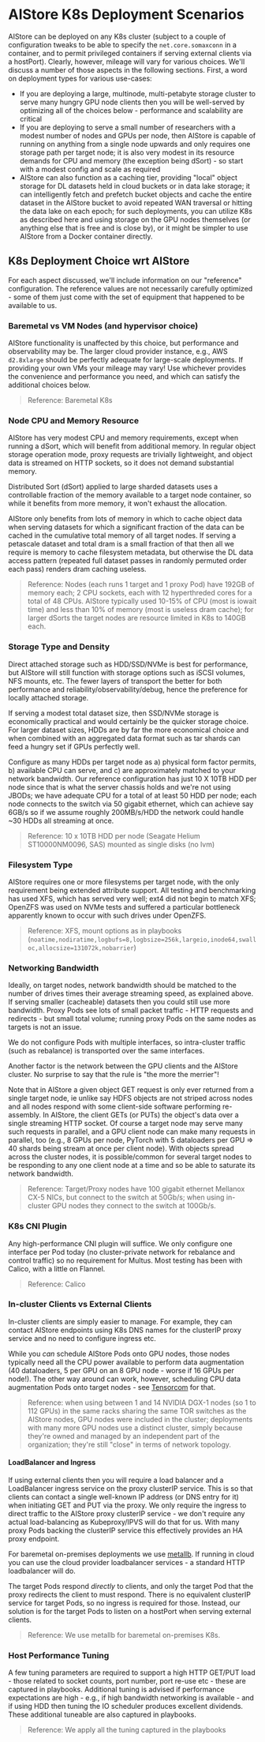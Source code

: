 # AIStore K8s Deployment Scenarios

AIStore can be deployed on any K8s cluster (subject to a couple of configuration tweaks to be
able to specify the `net.core.somaxconn` in a container, and to permit privileged containers
if serving external clients via a hostPort). Clearly, however, mileage will vary  for various
choices. We'll discuss a number of those aspects in the following sections. First, a word on
deployment types for various use-cases:
- If you are deploying a large, multinode, multi-petabyte storage cluster to serve many hungry GPU node
clients then you will be well-served by optimizing all of the choices below - performance and scalability are critical
- If you are deploying to serve a small number of researchers with a modest number of nodes and GPUs per node, then AIStore is capable of running on anything from a single node upwards and only requires one storage path per target node; it is also very modest in its resource demands for CPU and memory (the exception being dSort) - so start with a modest config and scale as required
- AIStore can also function as a caching tier, providing "local" object storage for DL datasets held in cloud buckets or in data lake storage; it can intelligently fetch and prefetch bucket objects and cache the entire dataset in the AIStore bucket to avoid repeated WAN traversal or hitting the data lake on each epoch; for such deployments, you can utilize K8s as described here and using storage on the GPU nodes themselves (or anything else that is free and is close by), or it might be simpler to use AIStore from a Docker container directly.

## K8s Deployment Choice wrt AIStore

For each aspect discussed, we'll include information on our "reference" configuration. The reference values are not necessarily carefully optimized - some of them just come with the set of equipment that happened to
be available to us.

### Baremetal vs VM Nodes (and hypervisor choice)

AIStore functionality is unaffected by this choice, but performance and
observability may be. The larger cloud provider instance, e.g., AWS `d2.8xlarge` should be perfectly
adequate for large-scale deployments. If providing your own VMs your mileage may vary! Use whichever
provides the convenience and performance you need, and which can satisfy the additional choices
below.

> Reference: Baremetal K8s

### Node CPU and Memory Resource

AIStore has very modest CPU and memory requirements, except when running a dSort, which will benefit from
additional memory. In regular object storage operation mode, proxy requests are trivially lightweight, and object
data is streamed on HTTP sockets, so it does not demand substantial memory.

Distributed Sort (dSort) applied to large sharded datasets uses a controllable fraction of the memory
available to a target node container, so while it benefits from more memory, it won't exhaust the
allocation.

AIStore only benefits from lots of memory in which to cache object data when serving datasets for which a significant
fraction of the data can be cached in the cumulative total memory of all target nodes. If serving a petascale
dataset and total dram is a small fraction of that then all we require is memory to cache
filesystem metadata, but otherwise the DL data access pattern (repeated full dataset passes in randomly
permuted order each pass) renders dram caching useless.

> Reference: Nodes (each runs 1 target and 1 proxy Pod) have 192GB of memory each; 2 CPU sockets, each with 12 hyperthreded cores for a total of 48 CPUs. AIStore typically used 10-15% of CPU (most is iowait time) and less than 10% of memory (most is useless dram cache); for larger dSorts the target nodes are resource limited in K8s to 140GB each.

### Storage Type and Density

Direct attached storage such as HDD/SSD/NVMe is best for performance, but AIStore will still function
with storage options such as iSCSI volumes, NFS mounts, etc. The fewer layers of transport the better
for both performance and reliability/observability/debug, hence the preference for locally attached storage.

If serving a modest total dataset size, then SSD/NVMe storage is economically practical and would certainly
be the quicker storage choice. For larger dataset sizes, HDDs are by far the more economical choice and when
combined with an aggregated data format such as tar shards can feed a hungry set if GPUs perfectly well.

Configure as many HDDs per target node as a) physical form factor permits, b) available CPU can serve, and c) are approximately matched to your network bandwidth. Our reference configuration has just 10 X 10TB HDD per node
since that is what the server chassis holds and we're not using JBODs; we have adequate CPU for a total
of at least 50 HDD per node; each node connects to the switch via 50 gigabit ethernet, which can achieve say 6GB/s so if we assume roughly 200MB/s/HDD the network could handle ~30 HDDs all streaming at once.

> Reference: 10 x 10TB HDD per node (Seagate Helium ST10000NM0096, SAS) mounted as single disks (no lvm)

### Filesystem Type

AIStore requires one or more filesystems per target node, with the only requirement being extended attribute support. All testing and benchmarking has used XFS, which has served very well; ext4 did not begin to match XFS;
OpenZFS was used on NVMe tests and suffered a particular bottleneck apparently known to occur with such drives
under OpenZFS.

> Reference: XFS, mount options as in playbooks (`noatime,nodiratime,logbufs=8,logbsize=256k,largeio,inode64,swalloc,allocsize=131072k,nobarrier`)

### Networking Bandwidth

Ideally, on target nodes, network bandwidth should be matched to the number of drives times their average streaming speed,
as explained above. If serving smaller (cacheable) datasets then you could still use more bandwidth.
Proxy Pods see lots of small packet traffic - HTTP requests and redirects - but small total volume;
running proxy Pods on the same nodes as targets is not an issue.

We do not configure Pods with multiple interfaces, so intra-cluster traffic (such as rebalance) is transported
over the same interfaces.

Another factor is the network between the GPU clients and the AIStore cluster. No surprise to say
that the rule is "the more the merrier"!

Note that in AIStore a given object GET request is only
ever returned from a single target node, ie unlike say HDFS objects are not striped across nodes
and all nodes respond with some client-side software performing re-assembly. In AIStore, the client
GETs (or PUTs) the object's data over a single streaming HTTP socket. Of course a target node may serve
many such requests in parallel, and a GPU client node can make many requests in parallel, too (e.g.,
8 GPUs per node, PyTorch with 5 dataloaders per GPU => 40 shards being stream at once per client node).
With objects spread across the cluster nodes, it is possible/common for several target nodes to be responding to
any one client node at a time and so be able to saturate its network bandwidth.

> Reference: Target/Proxy nodes have 100 gigabit ethernet Mellanox CX-5 NICs, but connect to the switch
> at 50Gb/s; when using in-cluster GPU nodes they connect to the switch at 100Gb/s.

### K8s CNI Plugin

Any high-performance CNI plugin will suffice. We only configure one interface per Pod today (no cluster-private network
for rebalance and control traffic) so no requirement for Multus. Most testing has been with Calico, with a little on Flannel.

> Reference: Calico

### In-cluster Clients vs External Clients

In-cluster clients are simply easier to manage. For example, they can contact AIStore endpoints
using K8s DNS names for the clusterIP proxy service and no need to configure ingress etc.

While you *can* schedule AIStore Pods onto GPU nodes, those nodes typically need all the CPU
power available to perform data augmentation (40 dataloaders, 5 per GPU on an 8 GPU node -
worse if 16 GPUs per node!). The other way around can work, however, scheduling CPU data
augmentation Pods onto target nodes - see [Tensorcom](https://github.com/NVlabs/tensorcom) for that.

> Reference: when using between 1 and 14 NVIDIA DGX-1 nodes (so 1 to 112 GPUs) in the same racks
> sharing the same TOR switches as the AIStore nodes, GPU nodes were included in the cluster;
> deployments with many more GPU nodes use a distinct cluster, simply because they're owned
> and managed by an independent part of the organization; they're still "close" in terms of
> network topology.

#### LoadBalancer and Ingress

If using external clients then you will require a load balancer and a LoadBalancer ingress service
on the proxy clusterIP service. This is so that clients can contact a single well-known
IP address (or DNS entry for it) when initiating GET and PUT via the proxy. We only require the
ingress to direct traffic to the AIStore proxy clusterIP service - we don't require any actual
load-balancing as Kubeproxy/IPVS will do that for us. With many proxy Pods backing the clusterIP
service this effectively provides an HA proxy endpoint.

For baremetal on-premises deployments we use [metallb](https://metallb.universe.tf/). If running in cloud you can use
the cloud provider loadbalancer services - a standard HTTP loadbalancer will do.

The target Pods respond *directly* to clients, and only the target Pod that the proxy redirects
the client to must respond. There is no equivalent clusterIP service for target Pods, 
so no ingress is required for those. Instead, our solution is for the target Pods to listen
on a hostPort when serving external clients.

> Reference: We use metallb for baremetal on-premises K8s.

### Host Performance Tuning

A few tuning parameters are required to support a high HTTP GET/PUT load - those related to socket counts,
port number, port re-use etc - these are captured in playbooks. Additional tuning is advised if
performance expectations are high - e.g., if high bandwidth networking is available - and if using
HDD then tuning the IO scheduler produces excellent dividends. These additional tuneable are also
captured in playbooks.

> Reference: We apply all the tuning captured in the playbooks

